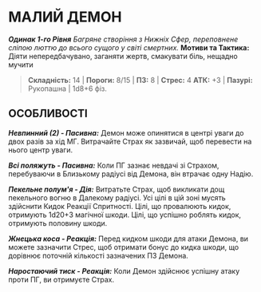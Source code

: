 ﻿# МАЛИЙ ДЕМОН

***Одинак 1-го Рівня***
*Багряне створіння з Нижніх Сфер, переповнене сліпою люттю до всього сущого у світі смертних.*
**Мотиви та Тактика:** Діяти непередбачувано, заганяти жертв, смакувати біль, нещадно мучити

> **Складність:** 14 | **Пороги:** 8/15 | **ПЗ:** 8 | **Стрес:** 4
> **АТК:** +3 | **Пазурі:** Рукопашна | 1d8+6 фіз.

## ОСОБЛИВОСТІ

***Невпинний (2) - Пасивна:*** Демон може опинятися в центрі уваги до двох разів за хід МГ. Витрачайте Страх як зазвичай, щоб перевести на нього центр уваги.

***Всі поляжуть - Пасивна:*** Коли ПГ зазнає невдачі зі Страхом, перебуваючи в Близькому радіусі від Демона, він втрачає одну Надію.

***Пекельне полум'я - Дія:*** Витратьте Страх, щоб викликати дощ пекельного вогню в Далекому радіусі. Усі цілі в цій зоні мусять здійснити Кидок Реакції Спритності. Цілі, що провалюють кидок, отримують 1d20+3 магічної шкоди. Цілі, що успішно роблять кидок, отримують половину шкоди.

***Жнецька коса - Реакція:*** Перед кидком шкоди для атаки Демона, ви можете зазначити Стрес, щоб отримати бонус до кидка шкоди, що дорівнює поточній кількості зазначених ПЗ Демона.

***Наростаючий тиск - Реакція:*** Коли Демон здійснює успішну атаку проти ПГ, ви отримуєте Страх.